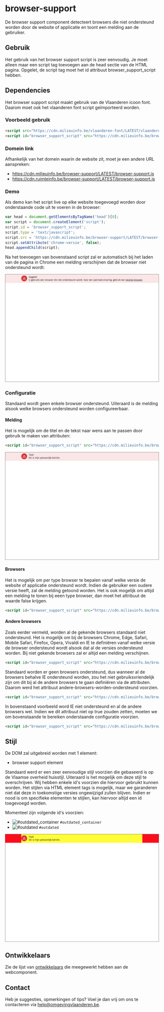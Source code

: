 # browser-support

De browser support component detecteert browsers die niet ondersteund worden door de website of applicatie en toont een melding aan de gebruiker.

## Gebruik

Het gebruik van het browser support script is zeer eenvoudig. Je moet alleen maar een script tag toevoegen aan de head sectie van de HTML pagina. Opgelet, de script tag moet het id attribuut browser_support_script hebben.

## Dependencies

Het browser support script maakt gebruik van de Vlaanderen icoon font. Daarom moet ook het vlaanderen font script geïmporteerd worden.

### Voorbeeld gebruik

```html
<script src="https://cdn.milieuinfo.be/vlaanderen-font/LATEST/vlaanderen-font.js"></script>
<script id="browser_support_script" src="https://cdn.milieuinfo.be/browser-support/LATEST/browser-support.js"></script>
```

### Domein link
Afhankelijk van het domein waarin de website zit, moet je een andere URL aanspreken:
- https://cdn.milieuinfo.be/browser-support/LATEST/browser-support.js
- https://cdn.ruimteinfo.be/browser-support/LATEST/browser-support.js

### Demo
Als demo kan het script live op elke website toegevoegd worden door onderstaande code uit te voeren in de browser:

```javascript
var head = document.getElementsByTagName('head')[0];
var script = document.createElement('script');
script.id = 'browser_support_script';
script.type = 'text/javascript';
script.src = 'https://cdn.milieuinfo.be/browser-support/LATEST/browser-support.js';
script.setAttribute('chrome-versie', false);
head.appendChild(script);
```

Na het toevoegen van bovenstaand script zal er automatisch bij het laden van de pagina in Chrome een melding verschijnen dat de browser niet ondersteund wordt:

![Alt text](https://github.com/milieuinfo/browser-support/blob/master/img/readme1.png?raw=true "Browser support voorbeeld")

### Configuratie

Standaard wordt geen enkele browser ondersteund. Uiteraard is de melding alsook welke browsers ondersteund worden configureerbaar.

#### Melding

Het is mogelijk om de titel en de tekst naar wens aan te passen door gebruik te maken van attributen:

```html
<script id="browser_support_script" src="https://cdn.milieuinfo.be/browser-support/LATEST/browser-support.js" titel="Titel!" bericht="Bericht!"></script>
```

![Alt text](https://github.com/milieuinfo/browser-support/blob/master/img/readme2.png?raw=true "Browser support tekst voorbeeld")

#### Browsers

Het is mogelijk om per type browser te bepalen vanaf welke versie de website of applicatie ondersteund wordt. Indien de gebruiker een oudere versie heeft, zal de melding getoond worden. Het is ook mogelijk om altijd een melding te tonen bij eeen type browser, dan moet het attribuut de waarde false krijgen.

```html
<script id="browser_support_script" src="https://cdn.milieuinfo.be/browser-support/LATEST/browser-support.js" chrome-versie="71" ie-versie="false"></script>
```

#### Andere browsers

Zoals eerder vermeld, worden al de gekende browsers standaard niet ondersteund. Het is mogelijk om bij de browsers Chrome, Edge, Safari, Mobile Safari, Firefox, Opera, Vivaldi en IE te definiëren vanaf welke versie de browser ondersteund wordt alsook dat al de versies ondersteund worden. Bij niet gekende browsers zal er altijd een melding verschijnen.

```html
<script id="browser_support_script" src="https://cdn.milieuinfo.be/browser-support/LATEST/browser-support.js" chrome-versie="71" firefox-versie="true" ie-versie="false"></script>
```

Standaard worden er geen browsers ondersteund, dus wanneer al de browsers behalve IE ondersteund worden, zou het niet gebruiksvriendelijk zijn om dit bij al de andere browsers te gaan definiëren via de attributen. Daarom werd het attribuut andere-browsers-worden-ondersteund voorzien.

```html
<script id="browser_support_script" src="https://cdn.milieuinfo.be/browser-support/LATEST/browser-support.js" ie-versie="false" andere-browsers-worden-onderteund></script>
```

In bovenstaand voorbeeld word IE niet ondersteund en al de andere browsers wel. Indien we dit attribuut niet op true zouden zetten, moeten we om bovenstaande te bereiken onderstaande configuratie voorzien.

```html
<script id="browser_support_script" src="https://cdn.milieuinfo.be/browser-support/LATEST/browser-support.js" chrome-versie="true" edge-versie="true" safari-versie="true" mobile-safari-versie="true" firefox-versie="true" operat-versie="true" vivaldi-versie="true" ie-versie="false"></script>
```

## Stijl

De DOM zal uitgebreid worden met 1 element:
* browser support element

Standaard werd er een zeer eenvoudige stijl voorzien die gebaseerd is op de Vlaamse overheid huisstijl. Uiteraard is het mogelijk om deze stijl te overschrijven. Wij hebben enkele id's voorzien die hiervoor gebruikt kunnen worden. Het stijlen via HTML element tags is mogelijk, maar we garanderen niet dat deze in toekomstige versies ongewijzigd zullen blijven. Indien er nood is om specifieke elementen te stijlen, kan hiervoor altijd een id toegevoegd worden.

Momenteel zijn volgende id's voorzien:
* ![#outdated_container](https://placehold.it/15/fc0d1c/000000?text=+) `#outdated_container`
* ![#outdated](https://placehold.it/15/fffd38/000000?text=+) `#outdated`

![Alt text](https://github.com/milieuinfo/browser-support/blob/master/img/readme3.png?raw=true "Browser support tekst HTML id")

## Ontwikkelaars

Zie de lijst van [ontwikkelaars](https://github.com/milieuinfo/browser-support/graphs/contributors) die meegewerkt hebben aan de webcomponent.

## Contact

Heb je suggesties, opmerkingen of tips? Voel je dan vrij om ons te contacteren via help@omgevingvlaanderen.be.